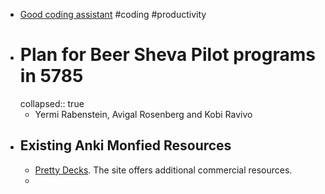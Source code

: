 - [Good coding assistant](https://supermaven.com/) #coding #productivity
- # Plan for Beer Sheva Pilot programs in 5785
  collapsed:: true
	- Yermi Rabenstein, Avigal Rosenberg and Kobi Ravivo
- ## Existing Anki Monfied Resources
	- [Pretty Decks](https://ankidecks.com/decks/about/115/show). The site offers additional commercial resources.
	-
